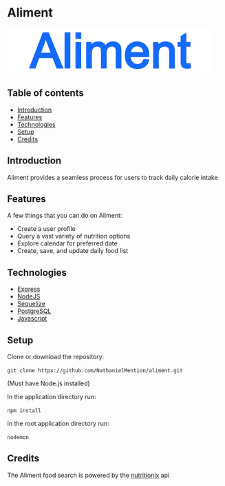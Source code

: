 # Aliment

![alimentLogo](/public/assets/logo.png)

## Table of contents

- [Introduction](#Introduction)
- [Features](#Features)
- [Technologies](#Technologies)
- [Setup](#Setup)
- [Credits](#Credits)

## Introduction

Aliment provides a seamless process for users to track daily calorie intake

## Features

A few things that you can do on Aliment:

- Create a user profile
- Query a vast variety of nutrition options
- Explore calendar for preferred date
- Create, save, and update daily food list

## Technologies

- [Express](https://expressjs.com/)
- [NodeJS](https://nodejs.org/en/)
- [Sequelize](https://sequelize.org/master/)
- [PostgreSQL](https://www.postgresql.org/)
- [Javascript](https://www.javascript.com/)

## Setup

Clone or download the repository:

`git clone https://github.com/NathanielMention/aliment.git`

(Must have Node.js installed)

In the application directory run:

`npm install`

In the root application directory run:

`nodemon`

## Credits

The Aliment food search is powered by the [nutritionix](https://developer.nutritionix.com/) api
